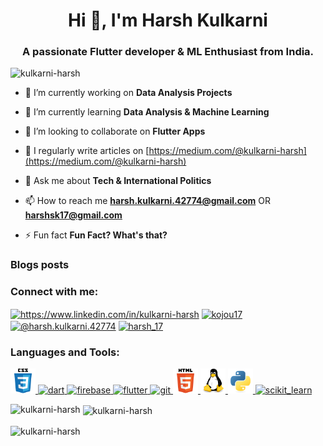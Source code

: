 <h1 align="center">Hi 👋, I'm Harsh Kulkarni</h1>
<h3 align="center">A passionate Flutter developer & ML Enthusiast from India.</h3>

<p align="left"> <img src="https://komarev.com/ghpvc/?username=kulkarni-harsh&label=Profile%20views&color=0e75b6&style=flat" alt="kulkarni-harsh" /> </p>

- 🔭 I’m currently working on **Data Analysis Projects**

- 🌱 I’m currently learning **Data Analysis & Machine Learning**

- 👯 I’m looking to collaborate on **Flutter Apps**

- 📝 I regularly write articles on [https://medium.com/@kulkarni-harsh](https://medium.com/@kulkarni-harsh)

- 💬 Ask me about **Tech & International Politics**

- 📫 How to reach me **harsh.kulkarni.42774@gmail.com** OR **harshsk17@gmail.com**

- ⚡ Fun fact **Fun Fact? What's that?**

### Blogs posts
<!-- BLOG-POST-LIST:START -->
<!-- BLOG-POST-LIST:END -->

<h3 align="left">Connect with me:</h3>
<p align="left">
<a href="https://www.linkedin.com/in/kulkarni-harsh/" target="blank"><img align="center" src="https://raw.githubusercontent.com/rahuldkjain/github-profile-readme-generator/master/src/images/icons/Social/linked-in-alt.svg" alt="https://www.linkedin.com/in/kulkarni-harsh" height="30" width="40" /></a>
<a href="https://kaggle.com/kojou17" target="blank"><img align="center" src="https://raw.githubusercontent.com/rahuldkjain/github-profile-readme-generator/master/src/images/icons/Social/kaggle.svg" alt="kojou17" height="30" width="40" /></a>
<a href="https://medium.com/@kulkarni-harsh" target="blank"><img align="center" src="https://raw.githubusercontent.com/rahuldkjain/github-profile-readme-generator/master/src/images/icons/Social/medium.svg" alt="@harsh.kulkarni.42774" height="30" width="40" /></a>
<a href="https://www.hackerrank.com/harsh_17" target="blank"><img align="center" src="https://raw.githubusercontent.com/rahuldkjain/github-profile-readme-generator/master/src/images/icons/Social/hackerrank.svg" alt="harsh_17" height="30" width="40" /></a>
</p>

<h3 align="left">Languages and Tools:</h3>
<p align="left"> <a href="https://www.w3schools.com/css/" target="_blank"> <img src="https://raw.githubusercontent.com/devicons/devicon/master/icons/css3/css3-original-wordmark.svg" alt="css3" width="40" height="40"/> </a> <a href="https://dart.dev" target="_blank"> <img src="https://www.vectorlogo.zone/logos/dartlang/dartlang-icon.svg" alt="dart" width="40" height="40"/> </a> <a href="https://firebase.google.com/" target="_blank"> <img src="https://www.vectorlogo.zone/logos/firebase/firebase-icon.svg" alt="firebase" width="40" height="40"/> </a> <a href="https://flutter.dev" target="_blank"> <img src="https://www.vectorlogo.zone/logos/flutterio/flutterio-icon.svg" alt="flutter" width="40" height="40"/> </a> <a href="https://git-scm.com/" target="_blank"> <img src="https://www.vectorlogo.zone/logos/git-scm/git-scm-icon.svg" alt="git" width="40" height="40"/> </a> <a href="https://www.w3.org/html/" target="_blank"> <img src="https://raw.githubusercontent.com/devicons/devicon/master/icons/html5/html5-original-wordmark.svg" alt="html5" width="40" height="40"/> </a> <a href="https://www.linux.org/" target="_blank"> <img src="https://raw.githubusercontent.com/devicons/devicon/master/icons/linux/linux-original.svg" alt="linux" width="40" height="40"/> </a> <a href="https://www.python.org" target="_blank"> <img src="https://raw.githubusercontent.com/devicons/devicon/master/icons/python/python-original.svg" alt="python" width="40" height="40"/> </a> <a href="https://scikit-learn.org/" target="_blank"> <img src="https://upload.wikimedia.org/wikipedia/commons/0/05/Scikit_learn_logo_small.svg" alt="scikit_learn" width="40" height="40"/> </a> </p>

<p><img align="left" src="https://github-readme-stats.vercel.app/api/top-langs?username=kulkarni-harsh&show_icons=true&locale=en&theme=dark&layout=compact" alt="kulkarni-harsh" /></p>

<p>&nbsp;<img align="center" src="https://github-readme-stats.vercel.app/api?username=kulkarni-harsh&show_icons=true&layout=compact&locale=en&theme=dark" alt="kulkarni-harsh" /></p>

<p><img align="center" src="https://github-readme-streak-stats.herokuapp.com/?user=kulkarni-harsh&theme=dark" alt="kulkarni-harsh" /></p>

